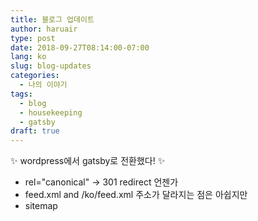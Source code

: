 ```yaml
---
title: 블로그 업데이트
author: haruair
type: post
date: 2018-09-27T08:14:00-07:00
lang: ko
slug: blog-updates
categories:
  - 나의 이야기
tags:
  - blog
  - housekeeping
  - gatsby
draft: true
---
```


✨ wordpress에서 gatsby로 전환했다! ✨

- rel="canonical" -> 301 redirect 언젠가
- feed.xml and /ko/feed.xml 주소가 달라지는 점은 아쉽지만
- sitemap
